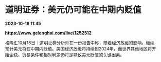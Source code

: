# 道明证券：美元仍可能在中期内贬值

**2023-10-18 11:45**

**https://www.gelonghui.com/live/1252512**

格隆汇10月18日｜道明证券分析师在一份报告中称，随着经济放缓的影响，继续预计美元将在中期内贬值。美国经济放缓将持续到2024年，而世界其他地区将开始企稳。贸易条件和相对利差仍将是导致美元贬值的关键因素。